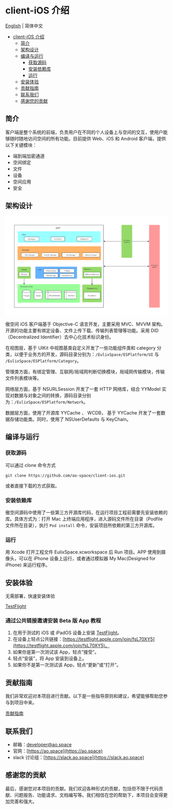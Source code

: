 # client-iOS 介绍  

[English](README.md) | 简体中文

- [client-iOS 介绍](#client-ios-介绍)
  - [简介](#简介)
  - [架构设计](#架构设计)
  - [编译与运行](#编译与运行)
    - [获取源码](#获取源码)
    - [安装依赖库](#安装依赖库)
    - [运行](#运行)
  - [安装体验](#安装体验)
  - [贡献指南](#贡献指南)
  - [联系我们](#联系我们)
  - [感谢您的贡献](#感谢您的贡献)
  
## 简介  

客户端是整个系统的前端，负责用户在不同的个人设备上与空间的交互，使用户能够随时随地访问空间的所有功能。目前提供 Web、iOS 和 Android 客户端，提供以下关键模块：

- 端到端加密通道
- 空间绑定
- 文件
- 设备
- 空间应用
- 安全

## 架构设计  

![架构图](./docs/architecture.png)  

傲空间 iOS 客户端基于 Objective-C 语言开发，主要采用 MVC、MVVM 架构。开源的功能主要有绑定设备、文件上传下载、传输列表管理等功能。采用 DID（Decentralized Identifier）去中心化技术标识身份。

在视图层，基于 UIKit 中视图基类自定义开发了一些功能组件类和 category 分类，以便于业务方的开发，源码目录分别为：`/EulixSpace/ESPlatform/UI` 与 `/EulixSpace/ESPlatform/Category`。  

管理类方面，有绑定管理、互联网/局域网判断切换模块，局域网传输模块，传输文件列表模块等。  

网络层方面，基于 NSURLSession 开发了一套 HTTP 网络库，结合 YYModel 实现对数据与对象之间的转换，源码目录分别为：`/EulixSpace/ESPlatform/Network`。  

数据层方面，使用了开源库 YYCache 、 WCDB， 基于 YYCache 开发了一套数据存储功能类。同时，使用了 NSUserDefaults 与 KeyChain。  

## 编译与运行

### 获取源码

可以通过 clone 命令方式

 ```
 git clone https://github.com/ao-space/client-ios.git
 ```

 或者直接下载的方式获取。  

### 安装依赖库  

傲空间源码中使用了一些第三方开源库代码，在运行项目工程前需要先安装依赖的库。具体方式为：打开 Mac 上终端应用程序，进入源码文件所在目录（Podfile 文件所在目录），执行 `Pod install` 命令，安装项目所依赖的第三方开源库。  

### 运行  

用 Xcode 打开工程文件 EulixSpace.xcworkspace 后 Run 项目。APP 使用到摄像头，可以在 iPhone 设备上运行，或者通过模拟器 My Mac(Designed for iPhone) 来运行程序。

## 安装体验

无需部署，快速安装体验

[TestFlight](https://testflight.apple.com/join/fsL70XY5)

### 通过公共链接邀请安装 Beta 版 App 教程

1. 在用于测试的 iOS 或 iPadOS 设备上安装 [TestFlight](https://apps.apple.com/us/app/testflight/id899247664)。
2. 在设备上轻点公共链接：[https://testflight.apple.com/join/fsL70XY5](https://testflight.apple.com/join/fsL70XY5)。
3. 如果你是第一次测试该 App，轻点“接受”。
4. 轻点“安装”，将 App 安装到设备上。
5. 如果你不是第一次测试该 App，轻点“更新”或“打开”。

## 贡献指南

我们非常欢迎对本项目进行贡献。以下是一些指导原则和建议，希望能够帮助您参与到项目中来。

[贡献指南](https://github.com/ao-space/ao.space/blob/dev/docs/cn/contribution-guidelines.md)

## 联系我们
- 邮箱：<developer@ao.space>
- 官网：[https://ao.space](https://ao.space)
- slack 讨论组：[https://slack.ao.space](https://slack.ao.space)

## 感谢您的贡献

最后，感谢您对本项目的贡献。我们欢迎各种形式的贡献，包括但不限于代码贡献、问题报告、功能请求、文档编写等。我们相信在您的帮助下，本项目会变得更加完善和强大。
